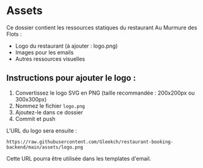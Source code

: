 # Assets

Ce dossier contient les ressources statiques du restaurant Au Murmure des Flots :

- Logo du restaurant (à ajouter : logo.png)
- Images pour les emails
- Autres ressources visuelles

## Instructions pour ajouter le logo :

1. Convertissez le logo SVG en PNG (taille recommandée : 200x200px ou 300x300px)
2. Nommez le fichier `logo.png`
3. Ajoutez-le dans ce dossier
4. Commit et push

L'URL du logo sera ensuite :
```
https://raw.githubusercontent.com/Gleekch/restaurant-booking-backend/main/assets/logo.png
```

Cette URL pourra être utilisée dans les templates d'email.